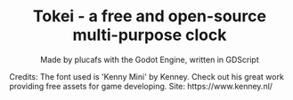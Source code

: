 <p align="center">
    <h1 align = "center">Tokei - a free and open-source multi-purpose clock</h1>
</p>
<p align="center">
    Made by plucafs with the Godot Engine, written in GDScript
</p>
Credits:
The font used is 'Kenny Mini' by Kenney. Check out his great work providing free assets for game developing.
Site: https://www.kenney.nl/
